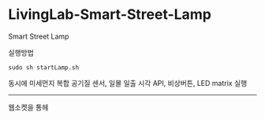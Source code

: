 # LivingLab-Smart-Street-Lamp
Smart Street Lamp

실행방법

    sudo sh startLamp.sh

동시에 미세먼지 복합 공기질 센서, 일몰 일출 시각 API, 비상버튼, LED matrix 실행

*****

웹소켓을 통헤 
